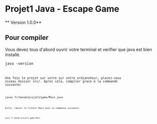 # Projet1 Java - Escape Game

** Version 1.0.0**

## Pour compiler 

Vous devez tous d'abord ouvrir votre terminal et verifier que java est bien installé.

<code>java -version<code>

Une fois le projet sur votre sur votre ordianateur, placez-vous niveau dossier src/.
Apres cela, compiler grace à la commande suivante:

<code>javac fr/benab/projet1/game/Main.java<code>

Enfin, lancer le fichier Main avec la commance suivante:

<code>java fr.benab.projet1.game.Main<code>